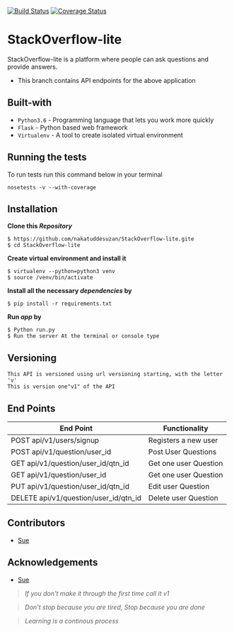 [![Build Status](https://travis-ci.org/nakatuddesuzan/StackOverflow-lite.svg?branch=challenge-two)](https://travis-ci.org/nakatuddesuzan/StackOverflow-lite)
[![Coverage Status](https://coveralls.io/repos/github/nakatuddesuzan/StackOverflow-lite/badge.svg?branch=challenge-two)](https://coveralls.io/github/nakatuddesuzan/StackOverflow-lite?branch=master)
# StackOverflow-lite
StackOverflow-lite is a platform where people can ask questions and provide answers.

- This branch contains API endpoints for the above application

## Built-with
- `Python3.6` - Programming language that lets you work more quickly
- `Flask` - Python based web framework
- `Virtualenv` - A tool to create isolated virtual environment

## Running the tests
To run tests run this command below in your terminal

```
nosetests -v --with-coverage
```

## Installation
**Clone this _Repository_**
```
$ https://github.com/nakatuddesuzan/StackOverflow-lite.gite
$ cd StackOverflow-lite
```
**Create virtual environment and install it**
```
$ virtualenv --python=python3 venv
$ source /venv/bin/activate
```
**Install all the necessary _dependencies_ by**
```
$ pip install -r requirements.txt
```
**Run _app_ by**
```
$ Python run.py
$ Run the server At the terminal or console type
```
## Versioning
```
This API is versioned using url versioning starting, with the letter 'v'
This is version one"v1" of the API
```
## End Points
|           End Point                      |            Functionality                   |
|   -------------------------------------- | -----------------------------------------  |
|     POST   api/v1/users/signup           |             Registers a new user           |
|     POST api/v1/question/user_id         |             Post User Questions            |
|     GET  api/v1/question/user_id/qtn_id  |             Get one user Question          |
|     GET  api/v1/question/user_id         |             Get one user Question          |
|     PUT api/v1/question/user_id/qtn_id   |             Edit user Question             |
|    DELETE api/v1/question/user_id/qtn_id |             Delete user Question           |

## Contributors
- [Sue](https://github.com/nakatuddesuzan)

## Acknowledgements
- [Sue](https://github.com/nakatuddesuzan)

> *If you don't make it through the first time call it v1*

> *Don't stop because you are tired, Stop because you are done*

> *Learning is a continous process*

